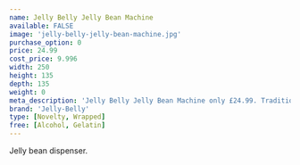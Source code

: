 ```yaml
---
name: Jelly Belly Jelly Bean Machine
available: FALSE
image: 'jelly-belly-jelly-bean-machine.jpg'
purchase_option: 0
price: 24.99
cost_price: 9.996
width: 250
height: 135
depth: 135
weight: 0
meta_description: 'Jelly Belly Jelly Bean Machine only £24.99. Traditional sweets and more at Humbugs Confectionery Store. Specialists in satisfying your sweet tooth!'
brand: 'Jelly-Belly'
type: [Novelty, Wrapped]
free: [Alcohol, Gelatin]
---
```

Jelly bean dispenser.